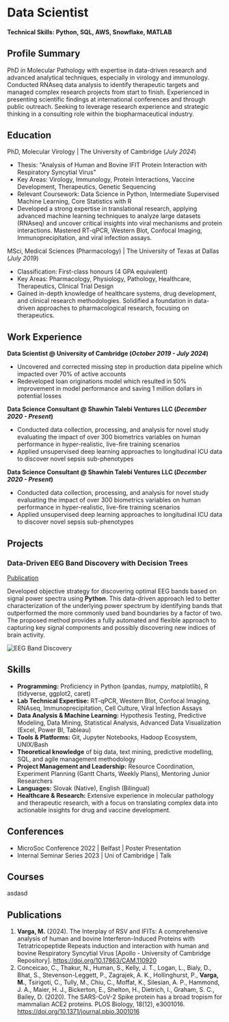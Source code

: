 # Data Scientist

#### Technical Skills: Python, SQL, AWS, Snowflake, MATLAB

## Profile Summary
PhD in Molecular Pathology with expertise in data-driven research and advanced analytical techniques, especially in virology and immunology. Conducted RNAseq data analysis to identify therapeutic targets and managed complex research projects from start to finish. Experienced in presenting scientific findings at international conferences and through public outreach. Seeking to leverage research experience and strategic thinking in a consulting role within the biopharmaceutical industry.

## Education
PhD, Molecular Virology | The University of Cambridge (_July 2024_)
- Thesis: "Analysis of Human and Bovine IFIT Protein Interaction with Respiratory Syncytial Virus"
- Key Areas: Virology, Immunology, Protein Interactions, Vaccine Development, Therapeutics, Genetic Sequencing
- Relevant Coursework: Data Science in Python, Intermediate Supervised Machine Learning, Core Statistics with R
- Developed a strong expertise in translational research, applying advanced machine learning techniques to analyze large datasets (RNAseq) and uncover critical insights into viral mechanisms and protein interactions. Mastered RT-qPCR, Western Blot, Confocal Imaging, Immunoprecipitation, and viral infection assays.

MSci, Medical Sciences (Pharmacology) | The University of Texas at Dallas (_July 2019_)
- Classification: First-class honours (4 GPA equivalent)
- Key Areas: Pharmacology, Physiology, Pathology, Healthcare, Therapeutics, Clinical Trial Design
- Gained in-depth knowledge of healthcare systems, drug development, and clinical research methodologies. Solidified a foundation in data-driven approaches to pharmacological research, focusing on therapeutics.


## Work Experience
**Data Scientist @ University of Cambridge (_October 2019 - July 2024_)**
- Uncovered and corrected missing step in production data pipeline which impacted over 70% of active accounts
- Redeveloped loan originations model which resulted in 50% improvement in model performance and saving 1 million dollars in potential losses

**Data Science Consultant @ Shawhin Talebi Ventures LLC (_December 2020 - Present_)**
- Conducted data collection, processing, and analysis for novel study evaluating the impact of over 300 biometrics variables on human performance in hyper-realistic, live-fire training scenarios
- Applied unsupervised deep learning approaches to longitudinal ICU data to discover novel sepsis sub-phenotypes

**Data Science Consultant @ Shawhin Talebi Ventures LLC (_December 2020 - Present_)**
- Conducted data collection, processing, and analysis for novel study evaluating the impact of over 300 biometrics variables on human performance in hyper-realistic, live-fire training scenarios
- Applied unsupervised deep learning approaches to longitudinal ICU data to discover novel sepsis sub-phenotypes

## Projects
### Data-Driven EEG Band Discovery with Decision Trees
[Publication](https://www.mdpi.com/1424-8220/22/8/3048)

Developed objective strategy for discovering optimal EEG bands based on signal power spectra using **Python**. This data-driven approach led to better characterization of the underlying power spectrum by identifying bands that outperformed the more commonly used band boundaries by a factor of two. The proposed method provides a fully automated and flexible approach to capturing key signal components and possibly discovering new indices of brain activity.

![EEG Band Discovery](/assets/img/eeg_band_discovery.jpeg)


## Skills
-	**Programming:** Proficiency in Python (pandas, numpy, matplotlib), R (tidyverse, ggplot2, caret)
-	**Lab Technical Expertise:** RT-qPCR, Western Blot, Confocal Imaging, RNAseq, Immunoprecipitation, Cell Culture, Viral Infection Assays
-	**Data Analysis & Machine Learning:** Hypothesis Testing, Predictive Modeling, Data Mining, Statistical Analysis, Advanced Data Visualization (Excel, Power BI, Tableau)
-	**Tools & Platforms:** Git, Jupyter Notebooks, Hadoop Ecosystem, UNIX/Bash
-	**Theoretical knowledge** of big data, text mining, predictive modelling, SQL, and agile management methodology
-	**Project Management and Leadership:** Resource Coordination, Experiment Planning (Gantt Charts, Weekly Plans), Mentoring Junior Researchers
-	**Languages:** Slovak (Native), English (Bilingual)
-	**Healthcare & Research:** Extensive experience in molecular pathology and therapeutic research, with a focus on translating complex data into actionable insights for drug and vaccine development.


## Conferences
- MicroSoc Conference 2022 | Belfast | Poster Presentation
- Internal Seminar Series 2023 | Uni of Cambridge | Talk

## Courses
asdasd

## Publications
1. **Varga, M.** (2024). The Interplay of RSV and IFITs: A comprehensive analysis of human and bovine Interferon-Induced Proteins with Tetratricopeptide Repeats induction and interaction with human and bovine Respiratory Syncytial Virus [Apollo - University of Cambridge Repository]. https://doi.org/10.17863/CAM.110920
2. Conceicao, C., Thakur, N., Human, S., Kelly, J. T., Logan, L., Bialy, D., Bhat, S., Stevenson-Leggett, P., Zagrajek, A. K., Hollinghurst, P., **Varga, M.**, Tsirigoti, C., Tully, M., Chiu, C., Moffat, K., Silesian, A. P., Hammond, J. A., Maier, H. J., Bickerton, E., Shelton, H., Dietrich, I., Graham, S. C., Bailey, D. (2020). The SARS-CoV-2 Spike protein has a broad tropism for mammalian ACE2 proteins. PLOS Biology, 18(12), e3001016. https://doi.org/10.1371/journal.pbio.3001016
